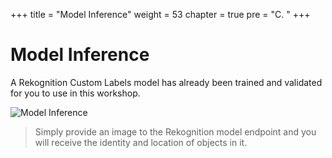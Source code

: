 +++
title = "Model Inference"
weight = 53
chapter = true
pre = "C. "
+++

# Model Inference

A Rekognition Custom Labels model has already been trained and validated for you to use in this workshop.

![Model Inference](/slides/inference.png?classes=border)

> Simply provide an image to the Rekognition model endpoint and you will receive the identity and location of objects in it.
